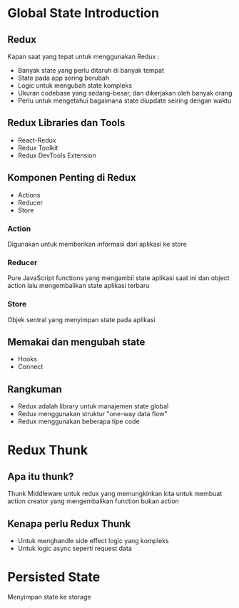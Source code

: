 # Global State Introduction
## Redux
Kapan saat yang tepat untuk menggunakan Redux :
- Banyak state yang perlu ditaruh di banyak tempat
- State pada app sering berubah
- Logic untuk mengubah state kompleks
- Ukuran codebase yang sedang-besar, dan dikerjakan oleh banyak orang
- Perlu untuk mengetahui bagaimana state diupdate seiring dengan waktu
## Redux Libraries dan Tools
- React-Redux
- Redux Toolkit
- Redux DevTools Extension
## Komponen Penting di Redux
- Actions 
- Reducer
- Store
### Action
Digunakan untuk memberikan informasi dari aplikasi ke store
### Reducer
Pure JavaScript functions yang mengambil state aplikasi saat ini dan object action lalu mengembalikan state aplikasi terbaru
### Store
Objek sentral yang menyimpan state pada aplikasi
## Memakai dan mengubah state 
- Hooks
- Connect
## Rangkuman 
- Redux adalah library untuk manajemen state global 
- Redux menggunakan struktur "one-way data flow"
- Redux menggunakan beberapa tipe code

# Redux Thunk
## Apa itu thunk?
Thunk Middleware untuk redux yang memungkinkan kita untuk membuat action creator yang mengembalikan function bukan action
## Kenapa perlu Redux Thunk
- Untuk menghandle side effect logic yang kompleks
- Untuk logic async seperti request data

# Persisted State
Menyimpan state ke storage